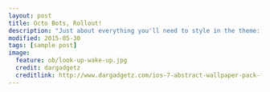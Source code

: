 ```yaml
---
layout: post
title: Octo Bots, Rollout!
description: "Just about everything you'll need to style in the theme: headings, paragraphs, blockquotes, tables, code blocks, and more."
modified: 2015-05-30
tags: [sample post]
image:
  feature: ob/look-up-wake-up.jpg
  credit: dargadgetz
  creditlink: http://www.dargadgetz.com/ios-7-abstract-wallpaper-pack-for-iphone-5-and-ipod-touch-retina/
---
```

